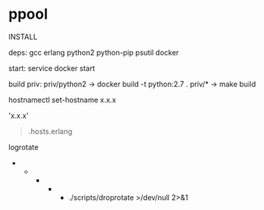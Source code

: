 # ppool

INSTALL

deps:
  gcc
  erlang
  python2
  python-pip
    psutil
  docker

start:
  service docker start

build priv:
  priv/python2  -> docker build -t python:2.7 .
  priv/*  -> make build

hostnamectl set-hostname x.x.x

'x.x.x'
   > .hosts.erlang

logrotate
* * * * * ./scripts/droprotate >/dev/null 2>&1

